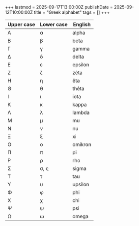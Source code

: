 +++
lastmod = 2025-09-17T13:00:00Z
publishDate = 2025-09-12T10:00:00Z
title = "Greek alphabet"
tags = []
+++

| Upper case| Lower case | English |
| -|-|-|
|Α | α | alpha | a |
|Β | β | beta | b |
|Γ | γ | gamma | g |
|Δ | δ | delta | d |
|Ε | ε | epsilon | e |
|Ζ | ζ | zêta | z |
|Η | η | êta | ê |
|Θ | θ | thêta | th |
|Ι | ι | iota | i |
|Κ | κ | kappa | k |
|Λ | λ | lambda | l |
|Μ | μ | mu | m |
|Ν | ν | nu | n |
|Ξ | ξ | xi | ks |
|Ο | ο | omikron | o |
|Π | π | pi | p |
|Ρ | ρ | rho | r |
|Σ | σ, ς | sigma | s |
|Τ | τ | tau | t |
|Υ | υ | upsilon | u |
|Φ | φ | phi | f |
|Χ | χ | chi | ch |
|Ψ | ψ | psi | ps |
|Ω | ω | omega | ô |
